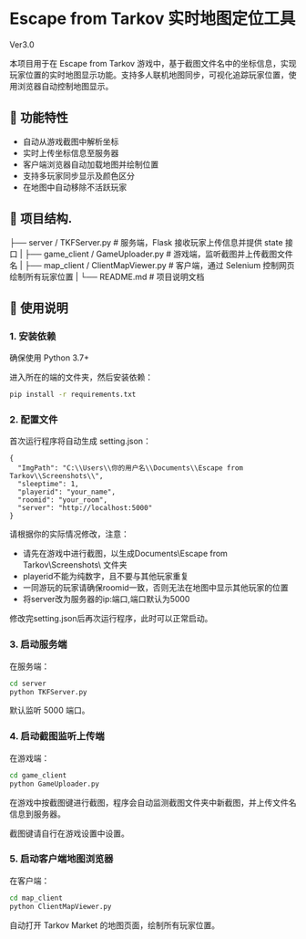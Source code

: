 # Escape from Tarkov 实时地图定位工具
Ver3.0

本项目用于在 Escape from Tarkov 游戏中，基于截图文件名中的坐标信息，实现玩家位置的实时地图显示功能。支持多人联机地图同步，可视化追踪玩家位置，使用浏览器自动控制地图显示。

## 📌 功能特性

- 自动从游戏截图中解析坐标
- 实时上传坐标信息至服务器
- 客户端浏览器自动加载地图并绘制位置
- 支持多玩家同步显示及颜色区分
- 在地图中自动移除不活跃玩家

## 🧩 项目结构. 

├── server / TKFServer.py # 服务端，Flask 接收玩家上传信息并提供 state 接口
|
├── game_client / GameUploader.py # 游戏端，监听截图并上传截图文件名 
|
├── map_client / ClientMapViewer.py # 客户端，通过 Selenium 控制网页绘制所有玩家位置 
|
└── README.md # 项目说明文档

## 🚀 使用说明

### 1. 安装依赖

确保使用 Python 3.7+

进入所在的端的文件夹，然后安装依赖：

```bash
pip install -r requirements.txt
```

### 2. 配置文件

首次运行程序将自动生成 setting.json：

```
{
  "ImgPath": "C:\\Users\\你的用户名\\Documents\\Escape from Tarkov\\Screenshots\\",
  "sleeptime": 1,
  "playerid": "your_name",
  "roomid": "your_room",
  "server": "http://localhost:5000"
}
```

请根据你的实际情况修改，注意：

- 请先在游戏中进行截图，以生成Documents\Escape from Tarkov\Screenshots\ 文件夹
- playerid不能为纯数字，且不要与其他玩家重复
- 一同游玩的玩家请确保roomid一致，否则无法在地图中显示其他玩家的位置
- 将server改为服务器的ip:端口,端口默认为5000

修改完setting.json后再次运行程序，此时可以正常启动。

### 3. 启动服务端

在服务端：

```bash
cd server
python TKFServer.py
```

默认监听 5000 端口。

### 4. 启动截图监听上传端

在游戏端：

```bash
cd game_client
python GameUploader.py
```

在游戏中按截图键进行截图，程序会自动监测截图文件夹中新截图，并上传文件名信息到服务器。

截图键请自行在游戏设置中设置。


### 5. 启动客户端地图浏览器

在客户端：

```bash
cd map_client
python ClientMapViewer.py
```

自动打开 Tarkov Market 的地图页面，绘制所有玩家位置。
